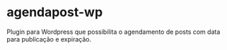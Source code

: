 # agendapost-wp
Plugin para Wordpress que possibilita o agendamento de posts com data para publicação e expiração.
